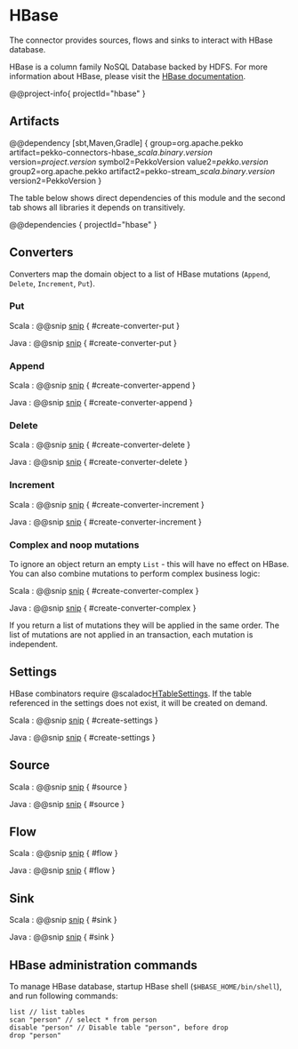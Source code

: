 # HBase

The connector provides sources, flows and sinks to interact with HBase database.

HBase is a column family NoSQL Database backed by HDFS.
For more information about HBase, please visit the [HBase documentation](https://hbase.apache.org).

@@project-info{ projectId="hbase" }

## Artifacts

@@dependency [sbt,Maven,Gradle] {
  group=org.apache.pekko
  artifact=pekko-connectors-hbase_$scala.binary.version$
  version=$project.version$
  symbol2=PekkoVersion
  value2=$pekko.version$
  group2=org.apache.pekko
  artifact2=pekko-stream_$scala.binary.version$
  version2=PekkoVersion
}

The table below shows direct dependencies of this module and the second tab shows all libraries it depends on transitively.

@@dependencies { projectId="hbase" }


## Converters

Converters map the domain object to a list of HBase mutations (`Append`, `Delete`, `Increment`, `Put`).

### Put

Scala
:   @@snip [snip](/hbase/src/test/scala/docs/scaladsl/HBaseStageSpec.scala) { #create-converter-put }

Java
:   @@snip [snip](/hbase/src/test/java/docs/javadsl/HBaseStageTest.java) { #create-converter-put }

### Append

Scala
:   @@snip [snip](/hbase/src/test/scala/docs/scaladsl/HBaseStageSpec.scala) { #create-converter-append }

Java
:   @@snip [snip](/hbase/src/test/java/docs/javadsl/HBaseStageTest.java) { #create-converter-append }

### Delete

Scala
:   @@snip [snip](/hbase/src/test/scala/docs/scaladsl/HBaseStageSpec.scala) { #create-converter-delete }

Java
:   @@snip [snip](/hbase/src/test/java/docs/javadsl/HBaseStageTest.java) { #create-converter-delete }

### Increment

Scala
:   @@snip [snip](/hbase/src/test/scala/docs/scaladsl/HBaseStageSpec.scala) { #create-converter-increment }

Java
:   @@snip [snip](/hbase/src/test/java/docs/javadsl/HBaseStageTest.java) { #create-converter-increment }

### Complex and noop mutations

To ignore an object return an empty `List` - this will have no effect on HBase.
You can also combine mutations to perform complex business logic:

Scala
:   @@snip [snip](/hbase/src/test/scala/docs/scaladsl/HBaseStageSpec.scala) { #create-converter-complex }

Java
:   @@snip [snip](/hbase/src/test/java/docs/javadsl/HBaseStageTest.java) { #create-converter-complex }

If you return a list of mutations they will be applied in the same order.
The list of mutations are not applied in an transaction, each mutation is independent.

## Settings

HBase combinators require @scaladoc[HTableSettings](org.apache.pekko.stream.connectors.hbase.HTableSettings).
If the table referenced in the settings does not exist, it will be created on demand.

Scala
:   @@snip [snip](/hbase/src/test/scala/docs/scaladsl/HBaseStageSpec.scala) { #create-settings }

Java
:   @@snip [snip](/hbase/src/test/java/docs/javadsl/HBaseStageTest.java) { #create-settings }

## Source

Scala
: @@snip [snip](/hbase/src/test/scala/docs/scaladsl/HBaseStageSpec.scala) { #source }

Java
: @@snip [snip](/hbase/src/test/java/docs/javadsl/HBaseStageTest.java) { #source }

## Flow

Scala
: @@snip [snip](/hbase/src/test/scala/docs/scaladsl/HBaseStageSpec.scala) { #flow }

Java
: @@snip [snip](/hbase/src/test/java/docs/javadsl/HBaseStageTest.java) { #flow }


## Sink

Scala
: @@snip [snip](/hbase/src/test/scala/docs/scaladsl/HBaseStageSpec.scala) { #sink }

Java
: @@snip [snip](/hbase/src/test/java/docs/javadsl/HBaseStageTest.java) { #sink }

## HBase administration commands

To manage HBase database, startup HBase shell (`$HBASE_HOME/bin/shell`), and run following commands:

```
list // list tables
scan "person" // select * from person
disable "person" // Disable table "person", before drop
drop "person"
```
